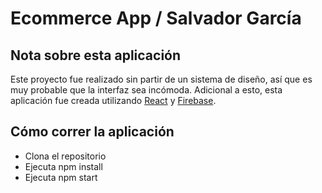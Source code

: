 # Ecommerce App / Salvador García

## Nota sobre esta aplicación

Este proyecto fue realizado sin partir de un sistema de diseño, así que es muy probable que la interfaz sea incómoda. Adicional a esto, esta aplicación fue creada utilizando [React](https://es.reactjs.org/) y  [Firebase](https://firebase.google.com/).

## Cómo correr la aplicación

- Clona el repositorio
- Ejecuta npm install
- Ejecuta npm start
